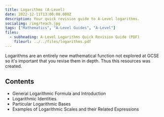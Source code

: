 ```yaml
---
title: Logarithms (A-Level)
date: 2022-12-11T13:00:00.000Z
description: Your quick revision guide to A-Level logarithms.
socialimg: /img/teach.jpg
tags: ["Mathematics", "A-Level Guides", "A-Level"]
files:
  - subheading: A-Level Logarithms Quick Revision Guide (PDF)
    fileurl: ../../files/logarithms.pdf
---
```


Logarithms are an entirely new mathematical function not explored at GCSE so it's important that you revise them in depth. Thus this resources was created.

## Contents

- General Logarithmic Formula and Introduction
- Logarithmic Identities
- Particular Logarithmic Bases
- Examples of Logarithmic Scales and their Related Expressions
